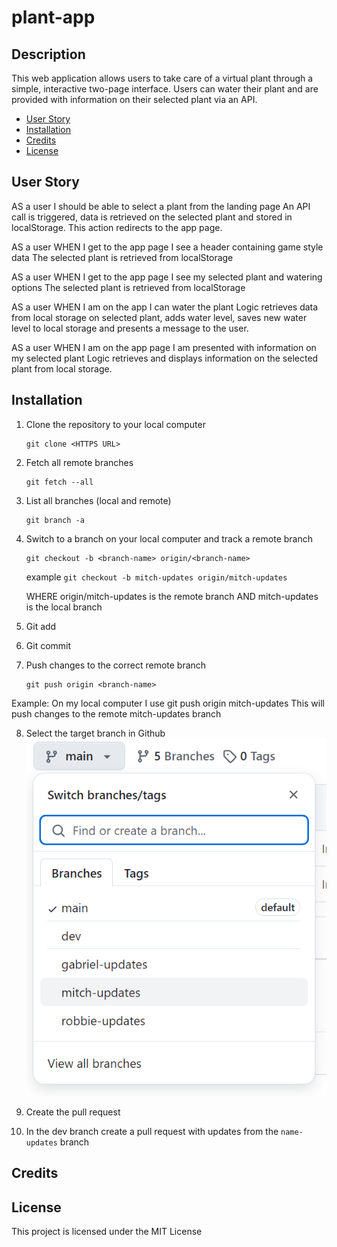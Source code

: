 # plant-app

## Description

This web application allows users to take care of a virtual plant through a simple, interactive two-page interface. Users can water their plant and are provided with information on their selected plant via an API.

- [User Story](#userstory)
- [Installation](#installation)
- [Credits](#credits)
- [License](#license)

## User Story

AS a user I should be able to select a plant from the landing page
An API call is triggered, data is retrieved on the selected plant and stored in localStorage. This action redirects to the app page.

AS a user WHEN I get to the app page I see a header containing game style data
The selected plant is retrieved from localStorage

AS a user WHEN I get to the app page I see my selected plant and watering options
The selected plant is retrieved from localStorage

AS a user WHEN I am on the app I can water the plant
Logic retrieves data from local storage on selected plant, adds water level, saves new water level to local storage and presents a message to the user.

AS a user WHEN I am on the app page I am presented with information on my selected plant
Logic retrieves and displays information on the selected plant from local storage.

## Installation

1. Clone the repository to your local computer

   ```
   git clone <HTTPS URL>
   ```

2. Fetch all remote branches

   ```
   git fetch --all
   ```

3. List all branches (local and remote)

   ```
   git branch -a
   ```

4. Switch to a branch on your local computer and track a remote branch

   ```
   git checkout -b <branch-name> origin/<branch-name>
   ```

   example `git checkout -b mitch-updates origin/mitch-updates`

   WHERE origin/mitch-updates is the remote branch AND mitch-updates is the local branch

5. Git add

6. Git commit

7. Push changes to the correct remote branch
   ```
   git push origin <branch-name>
   ```

Example: On my local computer I use
git push origin mitch-updates
This will push changes to the remote mitch-updates branch

8. Select the target branch in Github
   ![alt text](image.png)

9. Create the pull request

10. In the dev branch create a pull request with updates from the `name-updates` branch

## Credits

## License

This project is licensed under the MIT License
